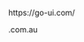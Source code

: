 <go-input id="test" type="text" label="Input field" hint="Please enter some text"></go-input>
  <go-input type="text" label="Error state" hint="Please enter some text" error="This is an error"></go-input>
<go-input type="text" label="Disabled state" value="I'm not editable" disabled></go-input>
<go-input type="text" label="Readonly state" value="I'm not editable" readonly></go-input>
<go-input type="text" label="Custom icon">
  <go-icon icon-set="material-icons" name="search" slot="icon-before"></go-icon>
  <go-icon icon-set="material-icons" name="star_outline" slot="icon-after"></go-icon>
</go-input>

<go-input type="text" label="Prefix slot">
  <div slot="prefix">https://go-ui.com/</div>

  <go-icon icon-set="material-icons" name="search" slot="icon-before"></go-icon>
  <go-icon icon-set="material-icons" name="star_outline" slot="icon-after"></go-icon>
</go-input>
<go-input type="text" label="Suffix slot">
  <div slot="suffix">.com.au</div>

  <go-icon icon-set="material-icons" name="search" slot="icon-before"></go-icon>
  <go-icon icon-set="material-icons" name="star_outline" slot="icon-after"></go-icon>
</go-input>